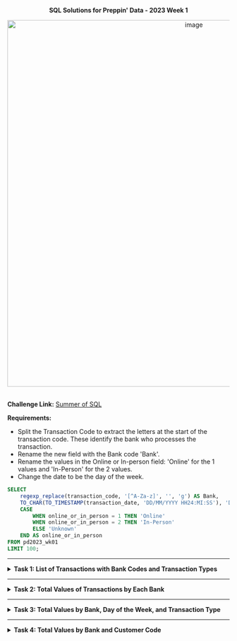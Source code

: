 
**<div align="center"> SQL Solutions for Preppin' Data - 2023 Week 1 </div>**

<div align="center"> 
<img width="830" alt="image" src="https://github.com/afnfyz/sql_challenges/assets/124072294/305157ec-efc4-44a8-908d-3e95224a2825">
</div>

<br>

**Challenge Link:** [Summer of SQL](https://github.com/wjsutton/the_summer_of_sql)

**Requirements:**
- Split the Transaction Code to extract the letters at the start of the transaction code. These identify the bank who processes the transaction.
- Rename the new field with the Bank code 'Bank'. 
- Rename the values in the Online or In-person field: 'Online' for the 1 values and 'In-Person' for the 2 values.
- Change the date to be the day of the week.

```sql
SELECT
    regexp_replace(transaction_code, '[^A-Za-z]', '', 'g') AS Bank,
    TO_CHAR(TO_TIMESTAMP(transaction_date, 'DD/MM/YYYY HH24:MI:SS'), 'Day') AS transaction_date,
    CASE
        WHEN online_or_in_person = 1 THEN 'Online'
        WHEN online_or_in_person = 2 THEN 'In-Person'
        ELSE 'Unknown'
    END AS online_or_in_person
FROM pd2023_wk01
LIMIT 100;
```
---

<details>
<summary><strong>Task 1: List of Transactions with Bank Codes and Transaction Types</strong></summary>

```sql
SELECT
    regexp_replace(transaction_code, '[^A-Za-z]', '', 'g') AS Bank,
    TO_CHAR(TO_TIMESTAMP(transaction_date, 'DD/MM/YYYY HH24:MI:SS'), 'Day') AS transaction_day_of_week,
    CASE
        WHEN online_or_in_person = 1 THEN 'Online'
        WHEN online_or_in_person = 2 THEN 'In-Person'
        ELSE 'Unknown'
    END AS transaction_type
FROM pd2023_wk01
LIMIT 100;
```
</details>

---

<details>
<summary><strong>Task 2: Total Values of Transactions by Each Bank</strong></summary>

```sql
SELECT
    regexp_replace(transaction_code, '[^A-Za-z]', '', 'g') AS Bank,
    SUM(value) AS total_value
FROM pd2023_wk01
GROUP BY Bank;
```
</details>

---

<details>
<summary><strong>Task 3: Total Values by Bank, Day of the Week, and Transaction Type</strong></summary>

```sql
SELECT
    regexp_replace(transaction_code, '[^A-Za-z]', '', 'g') AS Bank,
    TO_CHAR(TO_TIMESTAMP(transaction_date, 'DD/MM/YYYY HH24:MI:SS'), 'Day') AS transaction_day_of_week,
    CASE
        WHEN online_or_in_person = 1 THEN 'Online'
        WHEN online_or_in_person = 2 THEN 'In-Person'
        ELSE 'Unknown'
    END AS transaction_type,
    SUM(value) AS total_value
FROM pd2023_wk01
GROUP BY
    regexp_replace(transaction_code, '[^A-Za-z]', '', 'g'),
    TO_CHAR(TO_TIMESTAMP(transaction_date, 'DD/MM/YYYY HH24:MI:SS'), 'Day'),
    online_or_in_person;
```
</details>

---

<details>
<summary><strong>Task 4: Total Values by Bank and Customer Code</strong></summary>

```sql
SELECT
    regexp_replace(transaction_code, '[^A-Za-z]', '', 'g') AS Bank,
    customer_code,
    SUM(value) AS total_value
FROM pd2023_wk01
GROUP BY
    regexp_replace(transaction_code, '[^A-Za-z]', '', 'g'),
    customer_code;
```
</details>